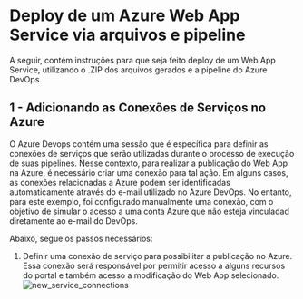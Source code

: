 # Deploy de um Azure Web App Service via arquivos e pipeline

A seguir, contém instruções para que seja feito deploy de um Web App Service, utilizando o .ZIP dos arquivos gerados e a pipeline do Azure DevOps.

## 1 - Adicionando as Conexões de Serviços no Azure

O Azure Devops contém uma sessão que é específica para definir as conexões de serviços que serão utilizadas durante o processo de execução de suas pipelines. Nesse contexto, para realizar a publicação do Web App na Azure, é necessário criar uma conexão para tal ação. Em alguns casos, as conexões relacionadas a Azure podem ser identificadas automaticamente através do e-mail utilizado no Azure DevOps. No entanto, para este exemplo, foi configurado manualmente uma conexão, com o objetivo de simular o acesso a uma conta Azure que não esteja vinculadad diretamente ao e-mail do DevOps.

Abaixo, segue os passos necessários:
1. Definir uma conexão de serviço para possibilitar a publicação no Azure. Essa conexão será responsável por permitir acesso a alguns recursos do portal e também acesso a modificação do Web App selecionado.
   ![new_service_connections](https://github.com/martineli17/azure-deploy-pipeline-web-app-file/assets/50757499/53b18060-539f-4137-b244-5b8dee00419c)

